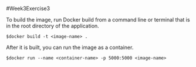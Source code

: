 #Week3Exercise3

To build the image, run Docker build from a command line or terminal that is in the root directory of the application.

    $docker build -t <image-name> .
  
After it is built, you can run the image as a container.

    $docker run --name <container-name> -p 5000:5000 <image-name>

